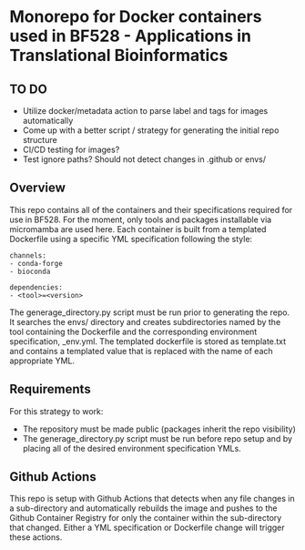 # Monorepo for Docker containers used in BF528 - Applications in Translational Bioinformatics

## TO DO

- Utilize docker/metadata action to parse label and tags for images automatically 
- Come up with a better script / strategy for generating the initial repo structure
- CI/CD testing for images?
- Test ignore paths? Should not detect changes in .github or envs/

## Overview

This repo contains all of the containers and their specifications required for use in BF528. 
For the moment, only tools and packages installable via micromamba are used here. Each container
is built from a templated Dockerfile using a specific YML specification following the style:

```
channels:
- conda-forge
- bioconda

dependencies:
- <tool>=<version>
```

The generage_directory.py script must be run prior to generating the repo. It searches the envs/
directory and creates subdirectories named by the tool containing the Dockerfile and the corresponding
environment specification, <tool>_env.yml. The templated dockerfile is stored as template.txt and 
contains a templated value that is replaced with the name of each appropriate YML. 

## Requirements

For this strategy to work:
- The repository must be made public (packages inherit the repo visibility)
- The generage_directory.py script must be run before repo setup and by placing all of the desired
  environment specification YMLs.


## Github Actions

This repo is setup with Github Actions that detects when any file changes in a sub-directory and
automatically rebuilds the image and pushes to the Github Container Registry for only the container
within the sub-directory that changed. Either a YML specification or Dockerfile change will trigger
these actions. 